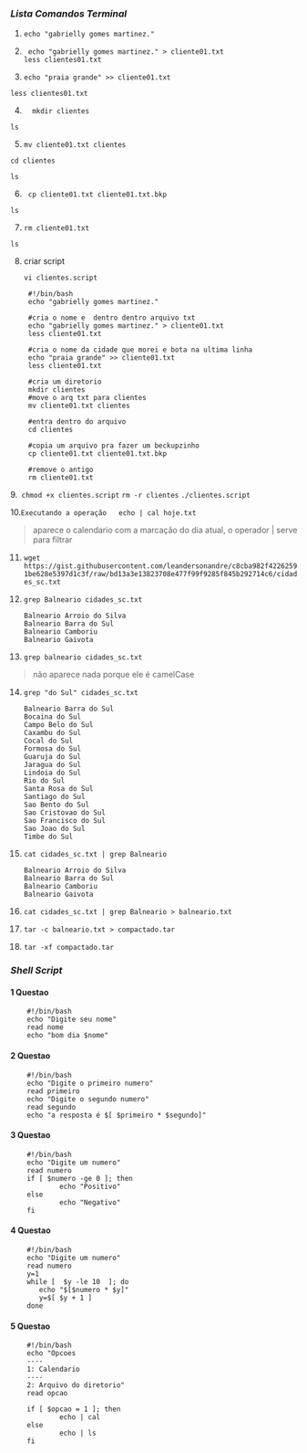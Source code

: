 ### *Lista Comandos Terminal*

1. `echo "gabrielly gomes martinez."`

2. ` echo "gabrielly gomes martinez." > cliente01.txt`       
`less clientes01.txt`

3. `echo "praia grande" >> cliente01.txt` 

`less clientes01.txt`
        
4. `  mkdir clientes` 

`ls`

5. `mv cliente01.txt clientes`

`cd clientes` 

`ls`

6. ` cp cliente01.txt cliente01.txt.bkp` 

`ls`

7. `rm cliente01.txt` 

`ls` 

8.  criar script 

        vi clientes.script

         #!/bin/bash
         echo "gabrielly gomes martinez."

         #cria o nome e  dentro dentro arquivo txt
         echo "gabrielly gomes martinez." > cliente01.txt
         less cliente01.txt

         #cria o nome da cidade que morei e bota na ultima linha
         echo "praia grande" >> cliente01.txt
         less cliente01.txt

         #cria um diretorio
         mkdir clientes
         #move o arq txt para clientes
         mv cliente01.txt clientes

         #entra dentro do arquivo
         cd clientes

         #copia um arquivo pra fazer um beckupzinho
         cp cliente01.txt cliente01.txt.bkp

         #remove o antigo
         rm cliente01.txt

9.` chmod +x clientes.script`
`rm -r clientes`
`./clientes.script`

10.`Executando a operação 	echo | cal hoje.txt`

> aparece o calendario com a marcação do dia atual, o operador | serve para filtrar

11. `wget https://gist.githubusercontent.com/leandersonandre/c8cba982f42262591be628e5397d1c3f/raw/bd13a3e13823708e477f99f9285f845b292714c6/cidades_sc.txt`

12. `grep Balneario cidades_sc.txt`

        Balneario Arroio do Silva
        Balneario Barra do Sul
        Balneario Camboriu
        Balneario Gaivota


13. `grep balneario cidades_sc.txt`
> não aparece nada porque ele é camelCase

14. `grep "do Sul" cidades_sc.txt`

        Balneario Barra do Sul
        Bocaina do Sul
        Campo Belo do Sul
        Caxambu do Sul
        Cocal do Sul
        Formosa do Sul
        Guaruja do Sul
        Jaragua do Sul
        Lindoia do Sul
        Rio do Sul
        Santa Rosa do Sul
        Santiago do Sul
        Sao Bento do Sul
        Sao Cristovao do Sul
        Sao Francisco do Sul
        Sao Joao do Sul
        Timbe do Sul

        
15. `cat cidades_sc.txt | grep Balneario`

        Balneario Arroio do Silva
        Balneario Barra do Sul
        Balneario Camboriu
        Balneario Gaivota
        
16. `cat cidades_sc.txt | grep Balneario > balneario.txt`

17. `tar -c balneario.txt > compactado.tar`

18. `tar -xf compactado.tar`

### *Shell Script*

#### 1 Questao

        #!/bin/bash
        echo "Digite seu nome"
        read nome
        echo "bom dia $nome"
        
#### 2 Questao
        
        #!/bin/bash
        echo "Digite o primeiro numero"
        read primeiro
        echo "Digite o segundo numero"
        read segundo
        echo "a resposta é $[ $primeiro * $segundo]"

#### 3 Questao

        #!/bin/bash
        echo "Digite um numero"
        read numero
        if [ $numero -ge 0 ]; then 
                echo "Positivo"
        else
                echo "Negativo"
        fi
        
#### 4 Questao

        #!/bin/bash
        echo "Digite um numero"
        read numero
        y=1
        while [  $y -le 10  ]; do
           echo "$[$numero * $y]"
           y=$[ $y + 1 ]
        done
#### 5 Questao
        
        #!/bin/bash
        echo "Opcoes
        ----
        1: Calendario
        ----
        2: Arquivo do diretorio"
        read opcao

        if [ $opcao = 1 ]; then
                echo | cal
        else 
                echo | ls
        fi
